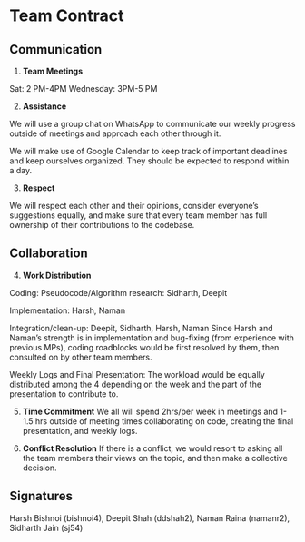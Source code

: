 # Team Contract

## Communication
1. **Team Meetings** 

Sat: 2 PM-4PM
Wednesday: 3PM-5 PM

2. **Assistance** 

We will use a group chat on WhatsApp to communicate our weekly progress outside of meetings and approach each other through it.

We will make use of Google Calendar to keep track of important deadlines and keep ourselves organized.
They should be expected to respond within a day.


3. **Respect** 

We will respect each other and their opinions, consider everyone’s suggestions equally, and make sure that every team member has full ownership of their contributions to the codebase.

## Collaboration

4. **Work Distribution** 

Coding:
Pseudocode/Algorithm research: Sidharth, Deepit

Implementation: Harsh, Naman

Integration/clean-up: Deepit, Sidharth, Harsh, Naman
	Since Harsh and Naman’s strength is in implementation and bug-fixing (from experience with previous MPs), coding roadblocks would be first resolved by them, then consulted on by other team members.

Weekly Logs and Final Presentation: The workload would be equally distributed among the 4 depending on the week and the part of the presentation to contribute to.


5. **Time Commitment** 
	We all will spend 2hrs/per week in meetings and 1-1.5 hrs outside of meeting times collaborating on code, creating the final presentation, and weekly logs.


6. **Conflict Resolution** 
	If there is a conflict, we would resort to asking all the team members their views on the topic, and then make a collective decision.


## Signatures
Harsh Bishnoi (bishnoi4), Deepit Shah (ddshah2), Naman Raina (namanr2), Sidharth Jain (sj54)


